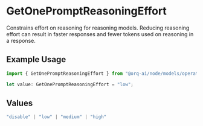 # GetOnePromptReasoningEffort

Constrains effort on reasoning for reasoning models. Reducing reasoning effort can result in faster responses and fewer tokens used on reasoning in a response.

## Example Usage

```typescript
import { GetOnePromptReasoningEffort } from "@orq-ai/node/models/operations";

let value: GetOnePromptReasoningEffort = "low";
```

## Values

```typescript
"disable" | "low" | "medium" | "high"
```